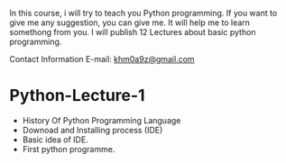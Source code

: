 In this course, i will try to teach you Python programming. If you want to give me any suggestion, you can give me. It will help me to learn somethong from you. I will publish 12 Lectures about basic python programming. 

Contact Information
E-mail: khm0a9z@gmail.com

# Python-Lecture-1
* History Of Python Programming Language
* Downoad and Installing process (IDE)
* Basic idea of IDE.
* First python programme. 
